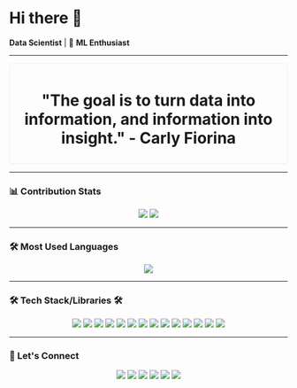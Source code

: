 # Hi there 👋  
 **Data Scientist** | 🤖 **ML Enthusiast**

---

<div align="center">
    <div style="border: 1px solid #eee; padding: 10px; border-radius: 5px;">
        <h1>"The goal is to turn data into information, and information into insight." - Carly Fiorina</h1>
    </div>
</div>

---

### 📊 Contribution Stats
<div align="center">
    <img src="https://github-readme-stats.vercel.app/api?username=chrisagunwa&show_icons=true&theme=radical" />
    <img src="https://github-readme-streak-stats.herokuapp.com/?user=chrisagunwa&theme=radical" />
</div>

---

### 🛠️ Most Used Languages
<div align="center">
    <img src="https://github-readme-stats.vercel.app/api/top-langs/?username=chrisagunwa&layout=compact&theme=radical" />
</div>

---

### 🛠️ Tech Stack/Libraries 🛠️
<div align="center">
    <img src="https://img.shields.io/badge/Excel-217346?style=flat&logo=microsoft-excel&logoColor=white" />
    <img src="https://img.shields.io/badge/SQL-4479A1?style=flat&logo=postgresql&logoColor=white" />
    <img src="https://img.shields.io/badge/Python-3776AB?style=flat&logo=python&logoColor=white" />
    <img src="https://img.shields.io/badge/Power_BI-F2C94C?style=flat&logo=powerbi&logoColor=black" />
    <img src="https://img.shields.io/badge/Pandas-150458?style=flat&logo=pandas&logoColor=white" />
    <img src="https://img.shields.io/badge/NumPy-013243?style=flat&logo=numpy&logoColor=white" />
    <img src="https://img.shields.io/badge/scikit--learn-F7931E?style=flat&logo=scikit-learn&logoColor=white" />
    <img src="https://img.shields.io/badge/TensorFlow-FF6F20?style=flat&logo=tensorflow&logoColor=white" />
    <img src="https://img.shields.io/badge/Keras-D00000?style=flat&logo=keras&logoColor=white" />
    <img src="https://img.shields.io/badge/PyTorch-EE4C2C?style=flat&logo=pytorch&logoColor=white" />
    <img src="https://img.shields.io/badge/Matplotlib-003B57?style=flat&logo=matplotlib&logoColor=white" />
    <img src="https://img.shields.io/badge/Seaborn-30A9DE?style=flat&logo=seaborn&logoColor=white" />
    <img src="https://img.shields.io/badge/Flask-000000?style=flat&logo=flask&logoColor=white" />
    <img src="https://img.shields.io/badge/Streamlit-FF4B00?style=flat&logo=streamlit&logoColor=white" />
</div>

---

### 🔗 Let's Connect
<div align="center">
    <a href="https://www.linkedin.com/in/christian-agunwa"><img src="https://img.icons8.com/ios-filled/50/000000/linkedin-circled.png"/></a>
    <a href="https://www.facebook.com/ejikemeagunwa"><img src="https://img.icons8.com/ios-filled/50/000000/facebook-new.png"/></a>
    <a href="https://x.com/KemeAgunwa"><img src="https://img.icons8.com/ios-filled/50/000000/twitter-circled.png"/></a>
    <a href="https://bit.ly/ejikemeuwa"><img src="https://img.icons8.com/ios-filled/50/000000/globe.png"/></a>
    <a href="mailto:chrisagunwa@gmail.com"><img src="https://img.icons8.com/ios-filled/50/000000/filled-message.png"/></a>
    <a href="https://api.whatsapp.com/send?phone=2349033678541"><img src="https://img.icons8.com/ios-filled/50/000000/whatsapp.png"/></a>
</div>
